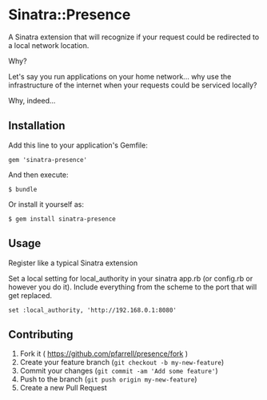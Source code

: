 # Sinatra::Presence

A Sinatra extension that will recognize if your request could be redirected to a local network location.

Why? 

Let's say you run applications on your home network... why use the infrastructure of the internet when
your requests could be serviced locally?  

Why, indeed...

## Installation

Add this line to your application's Gemfile:

    gem 'sinatra-presence'

And then execute:

    $ bundle

Or install it yourself as:

    $ gem install sinatra-presence

## Usage

Register like a typical Sinatra extension

Set a local setting for local_authority in your sinatra app.rb (or config.rb or however you do it).
Include everything from the scheme to the port that will get replaced.

    set :local_authority, 'http://192.168.0.1:8080'

## Contributing

1. Fork it ( https://github.com/pfarrell/presence/fork )
2. Create your feature branch (`git checkout -b my-new-feature`)
3. Commit your changes (`git commit -am 'Add some feature'`)
4. Push to the branch (`git push origin my-new-feature`)
5. Create a new Pull Request
